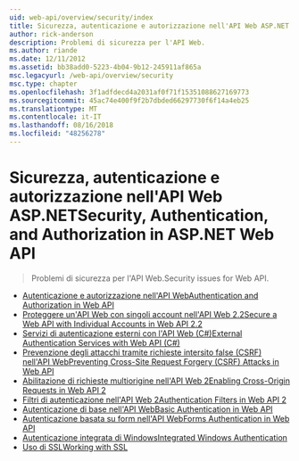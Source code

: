 ```yaml
---
uid: web-api/overview/security/index
title: Sicurezza, autenticazione e autorizzazione nell'API Web ASP.NET | Microsoft Docs
author: rick-anderson
description: Problemi di sicurezza per l'API Web.
ms.author: riande
ms.date: 12/11/2012
ms.assetid: bb38add0-5223-4b04-9b12-245911af865a
msc.legacyurl: /web-api/overview/security
msc.type: chapter
ms.openlocfilehash: 3f1adfdecd4a2031af0f71f15351088627169773
ms.sourcegitcommit: 45ac74e400f9f2b7dbded66297730f6f14a4eb25
ms.translationtype: MT
ms.contentlocale: it-IT
ms.lasthandoff: 08/16/2018
ms.locfileid: "48256278"
---
```

<a name="security-authentication-and-authorization-in-aspnet-web-api"></a><span data-ttu-id="70c8b-103">Sicurezza, autenticazione e autorizzazione nell'API Web ASP.NET</span><span class="sxs-lookup"><span data-stu-id="70c8b-103">Security, Authentication, and Authorization in ASP.NET Web API</span></span>
====================
> <span data-ttu-id="70c8b-104">Problemi di sicurezza per l'API Web.</span><span class="sxs-lookup"><span data-stu-id="70c8b-104">Security issues for Web API.</span></span>


- [<span data-ttu-id="70c8b-105">Autenticazione e autorizzazione nell'API Web</span><span class="sxs-lookup"><span data-stu-id="70c8b-105">Authentication and Authorization in Web API</span></span>](authentication-and-authorization-in-aspnet-web-api.md)
- [<span data-ttu-id="70c8b-106">Proteggere un'API Web con singoli account nell'API Web 2.2</span><span class="sxs-lookup"><span data-stu-id="70c8b-106">Secure a Web API with Individual Accounts in Web API 2.2</span></span>](individual-accounts-in-web-api.md)
- [<span data-ttu-id="70c8b-107">Servizi di autenticazione esterni con l'API Web (C#)</span><span class="sxs-lookup"><span data-stu-id="70c8b-107">External Authentication Services with Web API (C#)</span></span>](external-authentication-services.md)
- [<span data-ttu-id="70c8b-108">Prevenzione degli attacchi tramite richieste intersito false (CSRF) nell'API Web</span><span class="sxs-lookup"><span data-stu-id="70c8b-108">Preventing Cross-Site Request Forgery (CSRF) Attacks in Web API</span></span>](preventing-cross-site-request-forgery-csrf-attacks.md)
- [<span data-ttu-id="70c8b-109">Abilitazione di richieste multiorigine nell'API Web 2</span><span class="sxs-lookup"><span data-stu-id="70c8b-109">Enabling Cross-Origin Requests in Web API 2</span></span>](enabling-cross-origin-requests-in-web-api.md)
- [<span data-ttu-id="70c8b-110">Filtri di autenticazione nell'API Web 2</span><span class="sxs-lookup"><span data-stu-id="70c8b-110">Authentication Filters in Web API 2</span></span>](authentication-filters.md)
- [<span data-ttu-id="70c8b-111">Autenticazione di base nell'API Web</span><span class="sxs-lookup"><span data-stu-id="70c8b-111">Basic Authentication in Web API</span></span>](basic-authentication.md)
- [<span data-ttu-id="70c8b-112">Autenticazione basata su form nell'API Web</span><span class="sxs-lookup"><span data-stu-id="70c8b-112">Forms Authentication in Web API</span></span>](forms-authentication.md)
- [<span data-ttu-id="70c8b-113">Autenticazione integrata di Windows</span><span class="sxs-lookup"><span data-stu-id="70c8b-113">Integrated Windows Authentication</span></span>](integrated-windows-authentication.md)
- [<span data-ttu-id="70c8b-114">Uso di SSL</span><span class="sxs-lookup"><span data-stu-id="70c8b-114">Working with SSL</span></span>](working-with-ssl-in-web-api.md)
